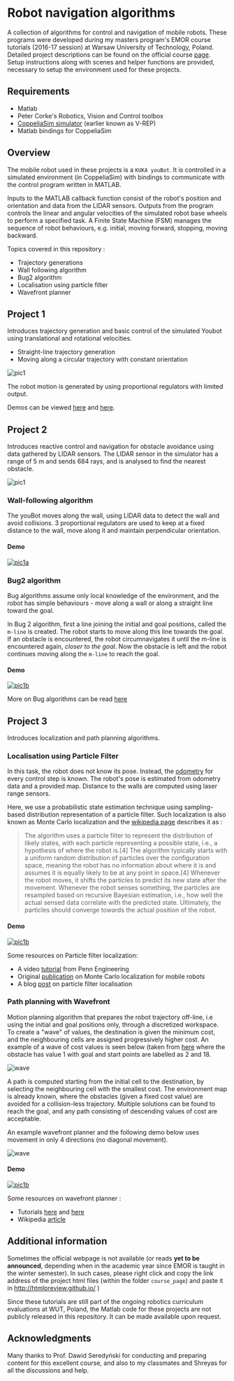 # Robot navigation algorithms

A collection of algorithms for control and navigation of mobile robots. These programs were developed during my masters program's EMOR course tutorials (2016-17 session) at Warsaw University of Technology, Poland. Detailed project descriptions can be found on the official course [page](http://rcprg-ros-pkg.github.io/emor_trs/index.html). Setup instructions along with scenes and helper functions are provided, necessary to setup the environment used for these projects.

## Requirements
- Matlab
- Peter Corke's Robotics, Vision and Control toolbox
- [CoppeliaSim simulator](https://www.coppeliarobotics.com/) (earlier known as V-REP)
- Matlab bindings for CoppeliaSim

## Overview

The mobile robot used in these projects is a ```KUKA youBot```. It is controlled in a simulated environment (in CoppeliaSim) with bindings to communicate with the control program written in MATLAB.

Inputs to the MATLAB callback function consist of the robot's position and orientation and data from the LIDAR sensors. Outputs from the program controls the linear and angular velocities of the simulated robot base wheels to perform a specified task. A Finite State Machine (FSM) manages the sequence of robot behaviours, e.g. initial, moving forward, stopping, moving backward.

Topics covered in this repository :
- Trajectory generations
- Wall following algorithm
- Bug2 algorithm
- Localisation using particle filter
- Wavefront planner

## Project 1

Introduces trajectory generation and basic control of the simulated Youbot using translational and rotational velocities.

- Straight-line trajectory generation
- Moving along a circular trajectory with constant orientation

![pic1](https://github.com/d-misra/Motion-planning-for-mobile-robots/blob/master/images/demo1.png)

The robot motion is generated by using proportional regulators with limited output.

Demos can be viewed [here](https://www.youtube.com/watch?v=2hio_rtz3Eo) and [here](https://www.youtube.com/watch?v=rdUNudgV34g).

## Project 2

Introduces reactive control and navigation for obstacle avoidance using data gathered by LIDAR sensors. The LIDAR sensor in the simulator has a range of 5 m and sends 684 rays, and is analysed to find the nearest obstacle.

![pic1](https://github.com/d-misra/Motion-planning-for-mobile-robots/blob/master/images/demo2.png)

### Wall-following algorithm

The youBot moves along the wall, using LIDAR data to detect the wall and avoid collisions. 3 proportional regulators are used to keep at a fixed distance to the wall, move along it and maintain perpendicular orientation.

#### Demo

[![pic1a](https://github.com/d-misra/Motion-planning-for-mobile-robots/blob/master/images/vid2a.png)](https://www.youtube.com/watch?v=587Ly53RAOk)

###  Bug2 algorithm

Bug algorithms assume only local knowledge of the environment, and the robot has simple behaviours - move along a wall or along a straight line toward the goal.

In Bug 2 algorithm, first a line joining the initial and goal positions, called the ```m-line``` is created. The robot starts to move along this line towards the goal. If an obstacle is encountered, the robot circumnavigates it until the m-line is encountered again, *closer to the goal*. Now the obstacle is left and the robot continues moving along the ```m-line``` to reach the goal.

#### Demo

[![pic1b](https://github.com/d-misra/Motion-planning-for-mobile-robots/blob/master/images/vid2b.png)](https://www.youtube.com/watch?v=0qlQZZPEeEU)

More on Bug algorithms can be read [here](https://www.cs.cmu.edu/~motionplanning/lecture/Chap2-Bug-Alg_howie.pdf)

## Project 3

Introduces localization and path planning algorithms.

###  Localisation using Particle Filter

In this task, the robot does not know its pose. Instead, the [odometry](https://groups.csail.mit.edu/drl/courses/cs54-2001s/odometry.html) for every control step is known. The robot's pose is estimated from odometry data and a provided map. Distance to the walls are computed using laser range sensors.

Here, we use a probabilistic state estimation technique using sampling-based distribution representation of a particle filter. Such localization is also known as Monte Carlo localization and the [wikipedia page](https://en.wikipedia.org/wiki/Monte_Carlo_localization) describes it as :


> The algorithm uses a particle filter to represent the distribution of likely states, with each particle representing a possible state, i.e., a hypothesis of where the robot is.[4] The algorithm typically starts with a uniform random distribution of particles over the configuration space, meaning the robot has no information about where it is and assumes it is equally likely to be at any point in space.[4] Whenever the robot moves, it shifts the particles to predict its new state after the movement. Whenever the robot senses something, the particles are resampled based on recursive Bayesian estimation, i.e., how well the actual sensed data correlate with the predicted state. Ultimately, the particles should converge towards the actual position of the robot.

#### Demo

[![pic1b](https://github.com/d-misra/Motion-planning-for-mobile-robots/blob/master/images/vid3a.png)](https://www.youtube.com/watch?v=72t36ocyBEg)

Some resources on Particle filter localization:
- A video [tutorial](https://www.youtube.com/watch?v=6bcktUxmOqQ) from Penn Engineering
- Original [publication](https://www.ri.cmu.edu/pub_files/pub1/dellaert_frank_1999_2/dellaert_frank_1999_2.pdf) on Monte Carlo localization for mobile robots
- A blog [post](https://towardsdatascience.com/particle-filter-on-localisation-9e0802282aaf) on particle filter localisation

### Path planning with Wavefront

Motion planning algorithm that prepares the robot trajectory off-line, i.e using the initial and goal positions only, through a discretized workspace. To create a "wave" of values, the destination is given the minimum cost, and the neighbouring cells are assigned progressively higher cost. An example of a wave of cost values is seen below (taken from [here](https://www.cs.cmu.edu/~16311/s07/labs/lab05/) where the obstacle has value 1 with goal and start points are labelled as 2 and 18.

![wave](https://github.com/d-misra/Motion-planning-for-mobile-robots/blob/master/images/wave.png)

A path is computed starting from the initial cell to the destination, by selecting the neighbouring cell with the smallest cost. The environment map is already known, where the obstacles (given a fixed cost value) are avoided for a collision-less trajectory. Multiple solutions can be found to reach the goal, and any path consisting of descending values of cost are acceptable.

An example wavefront planner and the following demo below uses movement in only 4 directions (no diagonal movement).

![wave](https://github.com/d-misra/Motion-planning-for-mobile-robots/blob/master/images/wavefront.jpg)

#### Demo

[![pic1b](https://github.com/d-misra/Motion-planning-for-mobile-robots/blob/master/images/vid3c.png)](https://www.youtube.com/watch?v=UNg6k8fWj0M)

Some resources on wavefront planner :
- Tutorials [here](http://www.societyofrobots.com/programming_wavefront.shtml) and [here](https://www.cs.cmu.edu/~16311/s07/labs/lab05/)
- Wikipedia [article](https://www.cs.cmu.edu/~16311/s07/labs/lab05/)

## Additional information

Sometimes the official webpage is not available (or reads **yet to be announced**, depending when in the academic year since EMOR is taught in the winter semester). In such cases, please right click and copy the link address of the project html files (within the folder ```course_page```) and paste it in http://htmlpreview.github.io/
)

Since these tutorials are still part of the ongoing robotics curriculum evaluations at WUT, Poland, the Matlab code for these projects are not publicly released in this repository. It can be made available upon request.

## Acknowledgments

Many thanks to Prof. Dawid Seredyński for conducting and preparing content for this excellent course, and also to my classmates and Shreyas for all the discussions and help.
